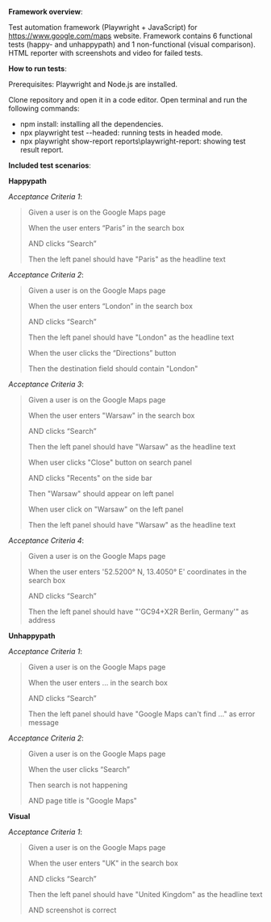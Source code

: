 **Framework overview**:

Test automation framework (Playwright + JavaScript) for https://www.google.com/maps website. Framework contains 6 functional tests (happy- and unhappypath) and 1 non-functional (visual comparison). HTML reporter with screenshots and video for failed tests. 

**How to run tests**: 

Prerequisites: Playwright and Node.js are installed. 

Clone repository and open it in a code editor. Open terminal and run the following commands:

- npm install: installing all the dependencies. 
- npx playwright test --headed: running tests in headed mode.
- npx playwright show-report reports\playwright-report: showing test result report.


**Included test scenarios**: 

**Happypath**

*Acceptance Criteria 1*:
> Given a user is on the Google Maps page
> 
> When the user enters “Paris” in the search box
> 
> AND clicks “Search”
> 
> Then the left panel should have "Paris" as the headline text

*Acceptance Criteria 2*:

> Given a user is on the Google Maps page
> 
> When the user enters “London” in the search box
> 
> AND clicks “Search”
> 
> Then the left panel should have "London" as the headline text
> 
> When the user clicks the “Directions” button
> 
> Then the destination field should contain "London"

*Acceptance Criteria 3*:

> Given a user is on the Google Maps page
>
>When the user enters "Warsaw" in the search box
> 
>AND clicks “Search”
> 
>Then the left panel should have "Warsaw" as the headline text
> 
>When user clicks "Close" button on search panel
> 
>AND clicks "Recents" on the side bar
> 
>Then "Warsaw" should appear on left panel
> 
>When user click on "Warsaw" on the left panel
> 
>Then the left panel should have "Warsaw" as the headline text

*Acceptance Criteria 4*:

>Given a user is on the Google Maps page
>
>When the user enters '52.5200° N, 13.4050° E' coordinates in the search box
>
>AND clicks “Search”
>
>Then the left panel should have "'GC94+X2R Berlin, Germany'" as address

**Unhappypath**

*Acceptance Criteria 1*:
>
>Given a user is on the Google Maps page
>
>When the user enters ... in the search box
>
>AND clicks “Search”
>
>Then the left panel should have "Google Maps can't find ..." as error message

*Acceptance Criteria 2*:

>Given a user is on the Google Maps page
>
>When the user clicks “Search”
>
>Then search is not happening
>
>AND page title is "Google Maps"


**Visual**

*Acceptance Criteria 1*:

>Given a user is on the Google Maps page
>
>When the user enters "UK" in the search box
>
>AND clicks “Search”
>
>Then the left panel should have "United Kingdom" as the headline text
>
>AND screenshot is correct
